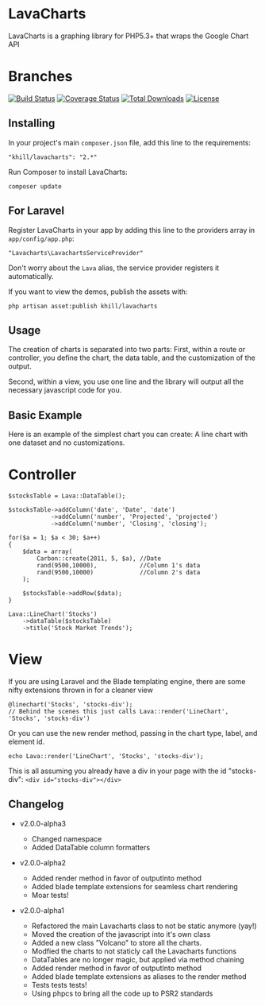 LavaCharts
==========

LavaCharts is a graphing library for PHP5.3+ that wraps the Google Chart API

Branches
========
[![Build Status](https://travis-ci.org/kevinkhill/LavaCharts.png?branch=v2.0)](https://travis-ci.org/kevinkhill/LavaCharts) [![Coverage Status](https://coveralls.io/repos/kevinkhill/LavaCharts/badge.png?branch=v2.0)](https://coveralls.io/r/kevinkhill/LavaCharts?branch=v2.0) [![Total Downloads](https://poser.pugx.org/khill/lavacharts/downloads.svg)](https://packagist.org/packages/khill/lavacharts) [![License](https://poser.pugx.org/khill/lavacharts/license.svg)](https://packagist.org/packages/khill/lavacharts)

Installing
----------
In your project's main ```composer.json``` file, add this line to the requirements:

  ```
  "khill/lavacharts": "2.*"
  ```

Run Composer to install LavaCharts:

  ```
  composer update
  ```

For Laravel
-----------
Register LavaCharts in your app by adding this line to the providers array in ```app/config/app.php```:

  ```
  "Lavacharts\LavachartsServiceProvider"
  ```

  Don't worry about the ```Lava``` alias, the service provider registers it automatically.

If you want to view the demos, publish the assets with:

  ```
  php artisan asset:publish khill/lavacharts
  ```

Usage
-----
The creation of charts is separated into two parts:
First, within a route or controller, you define the chart, the data table, and the customization of the output.

Second, within a view, you use one line and the library will output all the necessary javascript code for you.

Basic Example
-------------
Here is an example of the simplest chart you can create: A line chart with one dataset and no customizations.

Controller
==========
  ```
  $stocksTable = Lava::DataTable();

  $stocksTable->addColumn('date', 'Date', 'date')
              ->addColumn('number', 'Projected', 'projected')
              ->addColumn('number', 'Closing', 'closing');

  for($a = 1; $a < 30; $a++)
  {
      $data = array(
          Carbon::create(2011, 5, $a), //Date
          rand(9500,10000),            //Column 1's data
          rand(9500,10000)             //Column 2's data
      );

      $stocksTable->addRow($data);
  }

  Lava::LineChart('Stocks')
      ->dataTable($stocksTable)
      ->title('Stock Market Trends');
  ```

View
====
If you are using Laravel and the Blade templating engine, there are some nifty extensions thrown in for a cleaner view

  ```
  @linechart('Stocks', 'stocks-div');
  // Behind the scenes this just calls Lava::render('LineChart', 'Stocks', 'stocks-div')
  ```

Or you can use the new render method, passing in the chart type, label, and element id.

  ```
  echo Lava::render('LineChart', 'Stocks', 'stocks-div');
  ```

This is all assuming you already have a div in your page with the id "stocks-div":
```<div id="stocks-div"></div>```


Changelog
---------
 - v2.0.0-alpha3
   - Changed namespace
   - Added DataTable column formatters

 - v2.0.0-alpha2
   - Added render method in favor of outputInto method
   - Added blade template extensions for seamless chart rendering
   - Moar tests!

 - v2.0.0-alpha1
   - Refactored the main Lavacharts class to not be static anymore (yay!)
   - Moved the creation of the javascript into it's own class
   - Added a new class "Volcano" to store all the charts.
   - Modfied the charts to not staticly call the Lavacharts functions
   - DataTables are no longer magic, but applied via method chaining
   - Added render method in favor of outputInto method
   - Added blade template extensions as aliases to the render method
   - Tests tests tests!
   - Using phpcs to bring all the code up to PSR2 standards
